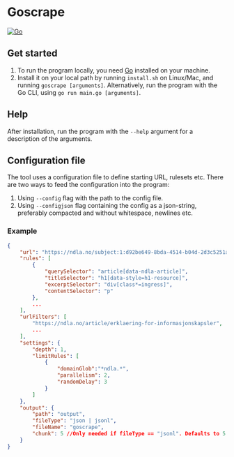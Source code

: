 # Goscrape 

[![Go](https://github.com/davidsenkristoffer/goscrape/actions/workflows/go.yml/badge.svg)](https://github.com/davidsenkristoffer/goscrape/actions/workflows/go.yml)

## Get started

1. To run the program locally, you need [Go](https://go.dev/dl/) installed on your machine.
2. Install it on your local path by running `install.sh` on Linux/Mac, and running `goscrape [arguments]`.
   Alternatively, run the program with the Go CLI, using `go run main.go [arguments]`.

## Help

After installation, run the program with the `--help` argument for a description of the arguments.

## Configuration file

The tool uses a configuration file to define starting URL, rulesets etc.
There are two ways to feed the configuration into the program:
1. Using `--config` flag with the path to the config file.
2. Using `--configjson` flag containing the config as a json-string, preferably compacted and without whitespace, newlines etc.

### Example

```json
{
    "url": "https://ndla.no/subject:1:d92be649-8bda-4514-b04d-2d3c5251aa79/topic:e894b2c5-f7f7-4598-ada8-221d18fba875/topic:0c514c1d-0207-4ac4-b042-126fa5a9acee/resource:0fce6cd6-0db5-47d5-b6ef-65021dbf2497",
    "rules": [
        {
            "querySelector": "article[data-ndla-article]",
            "titleSelector": "h1[data-style=h1-resource]",
            "excerptSelector": "div[class*=ingress]",
            "contentSelector": "p"
        },
        ...
    ],
    "urlFilters": [
        "https://ndla.no/article/erklaering-for-informasjonskapsler",
        ...
    ],
    "settings": {
        "depth": 1,
        "limitRules": [
            {
                "domainGlob":"*ndla.*",
                "parallelism": 2,
                "randomDelay": 3
            }
        ]
    },
    "output": {
        "path": "output",
        "fileType": "json | jsonl",
        "fileName": "goscrape",
        "chunk": 5 //Only needed if fileType == "jsonl". Defaults to 5.
    }
}
```
